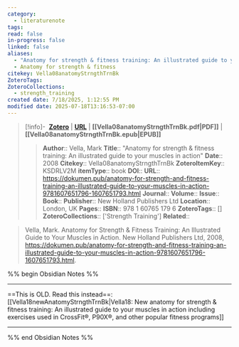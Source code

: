 ```yaml
---
category:
  - literaturenote
tags: 
read: false
in-progress: false
linked: false
aliases:
  - "Anatomy for strength & fitness training: An illustrated guide to your muscles in action"
  - Anatomy for strength & fitness
citekey: Vella08anatomyStrngthTrnBk
ZoteroTags: 
ZoteroCollections:
  - strength_training
created date: 7/18/2025, 1:12:55 PM
modified date: 2025-07-18T13:16:53-07:00
---
```


> [!info]- &nbsp;[**Zotero**](zotero://select/library/items/KSDRLV2M)  | [**URL**](https://dokumen.pub/anatomy-for-strength-and-fitness-training-an-illustrated-guide-to-your-muscles-in-action-9781607651796-1607651793.html) | **[[Vella08anatomyStrngthTrnBk.pdf|PDF]]** | **[[Vella08anatomyStrngthTrnBk.epub|EPUB]]**
>> **Author**:: Vella, Mark
> **Title**:: "Anatomy for strength & fitness training: An illustrated guide to your muscles in action"
> **Date**:: 2008
> **Citekey**:: Vella08anatomyStrngthTrnBk
> **ZoteroItemKey**:: KSDRLV2M
> **itemType**:: book
> **DOI**:: 
> **URL**:: https://dokumen.pub/anatomy-for-strength-and-fitness-training-an-illustrated-guide-to-your-muscles-in-action-9781607651796-1607651793.html
> **Journal**:: 
> **Volume**:: 
> **Issue**:: 
> **Book**:: 
> **Publisher**:: New Holland Publishers Ltd
> **Location**:: London, UK
> **Pages**:: 
> **ISBN**:: 978 1 60765 179 6
> **ZoteroTags**:: []
> **ZoteroCollections**:: ['Strength Training']
> **Related**::

>  Vella, Mark. Anatomy for Strength & Fitness Training: An Illustrated Guide to Your Muscles in Action. New Holland Publishers Ltd, 2008, https://dokumen.pub/anatomy-for-strength-and-fitness-training-an-illustrated-guide-to-your-muscles-in-action-9781607651796-1607651793.html.

%% begin Obsidian Notes %%
___
==This is OLD.  Read this instead==: [[Vella18newAnatomyStrngthTrnBk|Vella18: New anatomy for strength & fitness training: An illustrated guide to your muscles in action including exercises used in CrossFit®, P90X®, and other popular fitness programs]] 
___
%% end Obsidian Notes %%
